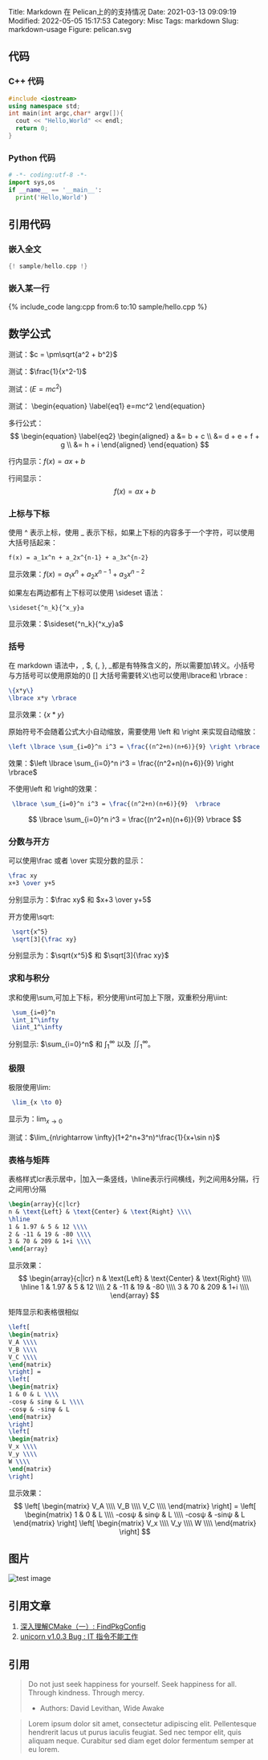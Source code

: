 Title: Markdown 在 Pelican上的的支持情况
Date: 2021-03-13 09:09:19
Modified: 2022-05-05 15:17:53
Category: Misc
Tags: markdown
Slug: markdown-usage
Figure: pelican.svg

## 代码
### C++ 代码
```cpp
#include <iostream>
using namespace std;
int main(int argc,char* argv[]){
  cout << "Hello,World" << endl;
  return 0;
}
```
### Python 代码
```python
# -*- coding:utf-8 -*-
import sys,os
if __name__ == '__main__':
  print('Hello,World')
```

## 引用代码
### 嵌入全文
```c++
{! sample/hello.cpp !}
```

### 嵌入某一行
{% include_code lang:cpp from:6 to:10 sample/hello.cpp %}

## 数学公式
测试：$c = \pm\sqrt{a^2 + b^2}$

测试：$\frac{1}{x^2-1}$

测试：$(E=mc^2)$

测试：
\begin{equation} \label{eq1}
e=mc^2
\end{equation}

多行公式：
$$
\begin{equation} \label{eq2}
\begin{aligned}
a &= b + c \\
  &= d + e + f + g \\
  &= h + i
\end{aligned}
\end{equation}
$$


行内显示：$f(x)=ax+b$

行间显示：
$$
f(x)=ax+b
$$

### 上标与下标
使用 ^ 表示上标，使用 _ 表示下标，如果上下标的内容多于一个字符，可以使用大括号括起来：
```
f(x) = a_1x^n + a_2x^{n-1} + a_3x^{n-2}
```
显示效果：$f(x) = a_1x^n + a_2x^{n-1} + a_3x^{n-2}$

如果左右两边都有上下标可以使用 \sideset 语法：
```
\sideset{^n_k}{^x_y}a
```
显示效果：$\sideset{^n_k}{^x_y}a$

### 括号
在 markdown 语法中，, $, {, }, _都是有特殊含义的，所以需要加\转义。小括号与方括号可以使用原始的() [] 大括号需要转义\也可以使用\lbrace和 \rbrace : 
```latex
\{x*y\}
\lbrace x*y \rbrace
```
显示效果：$\lbrace x*y \rbrace$

原始符号不会随着公式大小自动缩放，需要使用 \left 和 \right 来实现自动缩放：
```latex
\left \lbrace \sum_{i=0}^n i^3 = \frac{(n^2+n)(n+6)}{9} \right \rbrace
```
效果：$\left \lbrace \sum_{i=0}^n i^3 = \frac{(n^2+n)(n+6)}{9} \right \rbrace$

不使用\left 和 \right的效果：
```latex
 \lbrace \sum_{i=0}^n i^3 = \frac{(n^2+n)(n+6)}{9}  \rbrace
```
$$ \lbrace \sum_{i=0}^n i^3 = \frac{(n^2+n)(n+6)}{9}  \rbrace $$

### 分数与开方
可以使用\frac 或者 \over 实现分数的显示：
```latex
\frac xy
x+3 \over y+5
```
分别显示为：$\frac xy$ 和 $x+3 \over y+5$

开方使用\sqrt:
```latex
 \sqrt{x^5} 
 \sqrt[3]{\frac xy} 
```
分别显示为：$\sqrt{x^5}$ 和 $\sqrt[3]{\frac xy}$

### 求和与积分
求和使用\sum,可加上下标，积分使用\int可加上下限，双重积分用\iint:
```latex
 \sum_{i=0}^n 
 \int_1^\infty 
 \iint_1^\infty 
```
分别显示: $\sum_{i=0}^n$ 和 $\int_1^\infty$ 以及 $\iint_1^\infty$。

### 极限
极限使用\lim:
```latex
 \lim_{x \to 0} 
```
显示为：$\lim_{x \to 0}$

测试：$\lim_{n\rightarrow \infty}(1+2^n+3^n)^\frac{1}{x+\sin n}$

### 表格与矩阵
表格样式lcr表示居中，|加入一条竖线，\hline表示行间横线，列之间用&分隔，行之间用\分隔
```latex
\begin{array}{c|lcr}
n & \text{Left} & \text{Center} & \text{Right} \\\\
\hline
1 & 1.97 & 5 & 12 \\\\
2 & -11 & 19 & -80 \\\\
3 & 70 & 209 & 1+i \\\\
\end{array}
```

显示效果：
$$
\begin{array}{c|lcr}
n & \text{Left} & \text{Center} & \text{Right} \\\\
\hline
1 & 1.97 & 5 & 12 \\\\
2 & -11 & 19 & -80 \\\\
3 & 70 & 209 & 1+i \\\\
\end{array}
$$

矩阵显示和表格很相似
```latex
\left[
\begin{matrix}
V_A \\\\
V_B \\\\
V_C \\\\
\end{matrix}
\right] =
\left[
\begin{matrix}
1 & 0 & L \\\\
-cosψ & sinψ & L \\\\
-cosψ & -sinψ & L
\end{matrix}
\right]
\left[
\begin{matrix}
V_x \\\\
V_y \\\\
W \\\\
\end{matrix}
\right] 
```

显示效果：
$$
\left[
\begin{matrix}
V_A \\\\
V_B \\\\
V_C \\\\
\end{matrix}
\right] =
\left[
\begin{matrix}
1 & 0 & L \\\\
-cosψ & sinψ & L \\\\
-cosψ & -sinψ & L
\end{matrix}
\right]
\left[
\begin{matrix}
V_x \\\\
V_y \\\\
W \\\\
\end{matrix}
\right]
$$

## 图片
![test image]({static}/images/test.jpg)

## 引用文章
1. [深入理解CMake（一）: FindPkgConfig]({filename}/c++/inside-cmake-1-findpkgconfig.md)
2. [unicorn v1.0.3 Bug : IT 指令不能工作]({filename}/reverse_engineering/unicorn-v1-0-3-bug-it-instruction-not-work.md)

## 引用

> Do not just seek happiness for yourself. Seek happiness for all. Through kindness. Through mercy.
>
> - Authors: David Levithan, Wide Awake


> Lorem ipsum dolor sit amet, consectetur adipiscing elit. Pellentesque hendrerit lacus ut purus iaculis 
> feugiat. Sed nec tempor elit, quis aliquam neque. Curabitur sed diam eget dolor fermentum semper at eu lorem.

